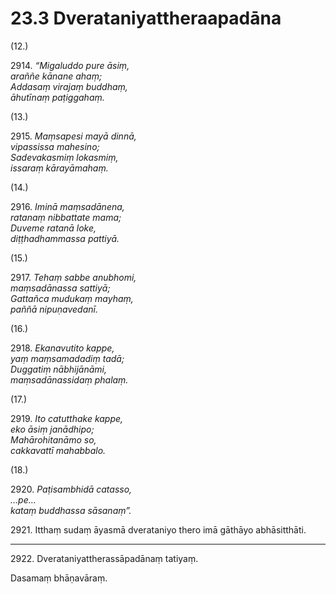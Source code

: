 

# 23.3 Dverataniyattheraapadāna



(12.)

2914\. _“Migaluddo pure āsiṃ,_  
_araññe kānane ahaṃ;_  
_Addasaṃ virajaṃ buddhaṃ,_  
_āhutīnaṃ paṭiggahaṃ._  


(13.)

2915\. _Maṃsapesi mayā dinnā,_  
_vipassissa mahesino;_  
_Sadevakasmiṃ lokasmiṃ,_  
_issaraṃ kārayāmahaṃ._  


(14.)

2916\. _Iminā maṃsadānena,_  
_ratanaṃ nibbattate mama;_  
_Duveme ratanā loke,_  
_diṭṭhadhammassa pattiyā._  


(15.)

2917\. _Tehaṃ sabbe anubhomi,_  
_maṃsadānassa sattiyā;_  
_Gattañca mudukaṃ mayhaṃ,_  
_paññā nipuṇavedanī._  


(16.)

2918\. _Ekanavutito kappe,_  
_yaṃ maṃsamadadiṃ tadā;_  
_Duggatiṃ nābhijānāmi,_  
_maṃsadānassidaṃ phalaṃ._  


(17.)

2919\. _Ito catutthake kappe,_  
_eko āsiṃ janādhipo;_  
_Mahārohitanāmo so,_  
_cakkavattī mahabbalo._  


(18.)

2920\. _Paṭisambhidā catasso,_  
_…pe…_  
_kataṃ buddhassa sāsanaṃ”._  


2921\. Itthaṃ sudaṃ āyasmā dverataniyo thero imā gāthāyo abhāsitthāti.

---

2922\. Dverataniyattherassāpadānaṃ tatiyaṃ.

  
Dasamaṃ bhāṇavāraṃ.





